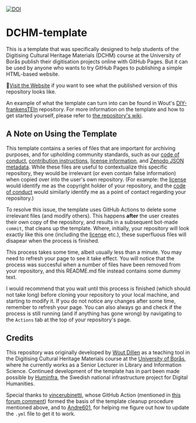 [![DOI](https://zenodo.org/badge/471756787.svg)](https://zenodo.org/badge/latestdoi/471756787)

# DCHM-template

This is a template that was specifically designed to help students of the Digitising Cultural Heritage Materials (DCHM) course at the University of Borås publish their digitisation projects online with GitHub Pages. 
But it can be used by anyone who wants to try GitHub Pages to publishing a simple HTML-based website.

🚀[Visit the Website](https://sslis.github.io/DCHM-template/) if you want to see what the published version of this repository looks like.

An example of what the template can turn into can be found in Wout's [DIY-frankensTEIn](https://sslis.github.io/DIY-frankensTEIn/index.html) repository.
For more information on the template and how to get started yourself, please refer to [the repository's wiki](https://github.com/SSLIS/DCHM-template/wiki).  

## A Note on Using the Template
This template contains a series of files that are important for archiving purposes, and for upholding community standards, such as our [code of conduct](CODE_OF_CONDUCT.md), [contribution instructions](CONTRIBUTING.md), [license information](LICENSE), and [Zenodo JSON metadata](.zenodo.json). While these files are useful to contextualize this specific repository, they would be irrelevant (or even contain false information) when copied over into the user's own repository. (For example: the [license](LICENSE) would identify me as the copyright holder of your repository, and the [code of conduct](CODE_OF_CONDUCT.md) would similarly identify me as a point of contact regarding your repository.)

To resolve this issue, the template uses GitHub Actions to delete some irrelevant files (and modify others). This happens **after** the user creates their own copy of the repository, and results in a subsequent bot-made `commit`, that cleans up the template. Where, initially, your repository will look exactly like this one (including the [license](LICENSE) etc.), these superfluous files will disapear when the process is finished. 

This process takes some time, albeit usually less than a minute. You may need to refresh your page to see it take effect. You will notice that the process was succesful when a number of files have been removed from your repository, and this README.md file instead contains some dummy text.

I would recommend that you wait until this process is finished (which should not take long) before cloning your repository to your local machine, and starting to modify it. If you do not notice any changes after some time, remember to refresh your page. You can also always go and check if the process is still running (and if anything has gone wrong) by navigating to the `Actions` tab at the top of your repository's page.

## Credits
This repository was originally developed by [Wout Dillen](https://github.com/WoutDLN) as a teaching tool in the Digitising Cultural Heritage Materials course at the [University of Borås](https://www.hb.se/), where he currently works as a Senior Lecturer in Library and Information Science. Continued development of the template has in part been made possible by [Huminfra](https://www.huminfra.se), the Swedish national infrastructure project for Digital Humanities.

Special thanks to [vincerubinetti](https://github.com/vincerubinetti), whose GitHub Action (mentioned in [this forum comment](https://github.com/orgs/community/discussions/22183#discussioncomment-4585507)) formed the basis of the template cleanup procedure mentioned above, and to [Andre601](https://github.com/Andre601), for helping me figure out how to update the `.yml` file to get it to work.
